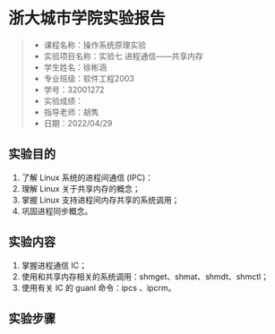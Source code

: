 # 浙大城市学院实验报告

> - 课程名称：操作系统原理实验       
> - 实验项目名称：实验七 进程通信——共享内存     
> - 学生姓名：徐彬涵
> - 专业班级：软件工程2003
> - 学号：32001272 
> - 实验成绩：
> - 指导老师：胡隽
> - 日期：2022/04/29  

## 实验目的

1. 了解 Linux 系统的进程间通信 (IPC)：
2. 理解 Linux 关于共享内存的概念；
3. 掌握 Linux ⽀持进程间内存共享的系统调⽤；
4. 巩固进程同步概念。

## 实验内容

1. 掌握进程通信 IC；
2. 使⽤和共享内存相关的系统调⽤：shmget、shmat、shmdt、shmctl；
3. 使⽤有关 IC 的 guanl 命令：ipcs 、ipcrm。

## 实验步骤

